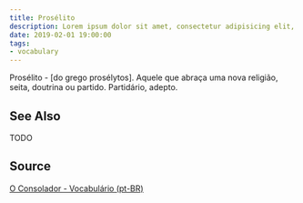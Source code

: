 ```yaml
---
title: Prosélito
description: Lorem ipsum dolor sit amet, consectetur adipisicing elit, sed do eiusmod tempor incididunt ut labore et dolore magna aliqua.  TODO
date: 2019-02-01 19:00:00
tags:
- vocabulary
---
```


Prosélito - [do grego prosélytos]. Aquele que abraça uma nova religião, seita, doutrina ou partido. Partidário, adepto. 

## See Also
TODO

## Source
[O Consolador - Vocabulário (pt-BR)](http://www.oconsolador.com.br/linkfixo/vocabulario/principal.html)
